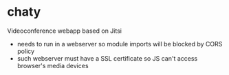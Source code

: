 # chaty
Videoconference webapp based on Jitsi

- needs to run in a webserver so module imports will be blocked by CORS policy
- such webserver must have a SSL certificate so JS can't access browser's media devices
